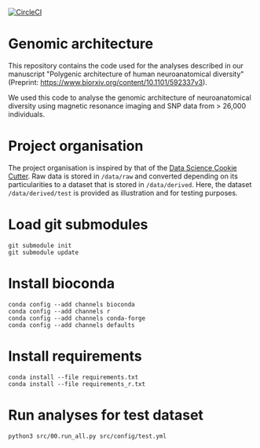 [![CircleCI](https://circleci.com/gh/neuroanatomy/genomic-architecture/tree/master.svg?style=svg)](https://circleci.com/gh/neuroanatomy/genomic-architecture/tree/master)

# Genomic architecture

This repository contains the code used for the analyses described in our manuscript "Polygenic architecture of human neuroanatomical diversity" (Preprint: https://www.biorxiv.org/content/10.1101/592337v3).

We used this code to analyse the genomic architecture of neuroanatomical diversity using magnetic resonance imaging and SNP data from > 26,000 individuals.


# Project organisation
The project organisation is inspired by that of the [Data Science Cookie Cutter](http://drivendata.github.io/cookiecutter-data-science). Raw data is stored in `/data/raw` and converted depending on its particularities to a dataset that is stored in `/data/derived`. Here, the dataset `/data/derived/test` is provided as illustration and for testing purposes.

# Load git submodules
```
git submodule init
git submodule update
```

# Install bioconda
```
conda config --add channels bioconda
conda config --add channels r
conda config --add channels conda-forge
conda config --add channels defaults
```

# Install requirements
```
conda install --file requirements.txt
conda install --file requirements_r.txt
```

# Run analyses for test dataset
```
python3 src/00.run_all.py src/config/test.yml
```
